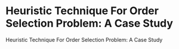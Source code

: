 # Heuristic Technique For Order Selection Problem: A Case Study
Heuristic Technique For Order Selection Problem: A Case Study
